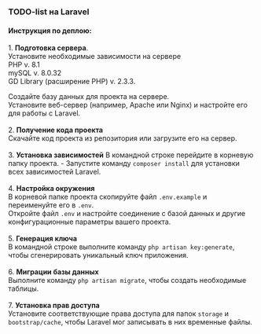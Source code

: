 ### TODO-list на Laravel

<h4>Инструкция по деплою:</h4>
1. <b>Подготовка сервера</b>. <br>Установите необходимые зависимости на сервере <br>
    PHP v. 8.1<br>
    mySQL v. 8.0.32<br>
    GD Library (расширение PHP) v. 2.3.3.<br>
   
   Создайте базу данных для проекта на сервере. <br>
   Установите веб-сервер (например, Apache или Nginx) и настройте его для работы с Laravel.<br><br>
 2.  <b>Получение кода проекта</b><br>
 Скачайте код проекта из репозитория или загрузите его на сервер. <br><br>
 3. <b>Установка зависимостей</b>
 В командной строке перейдите в корневую папку проекта. - Запустите команду <code>composer install</code> для установки всех зависимостей Laravel. <br><br>
 4. <b>Настройка окружения</b><br>
 В корневой папке проекта скопируйте файл <code>.env.example</code> и переименуйте его в <code>.env</code>.<br>
 Откройте файл <code>.env</code> и настройте соединение с базой данных и другие конфигурационные параметры вашего проекта. <br><br>
 5. <b>Генерация ключа</b><br>
 В командной строке выполните команду <code>php artisan key:generate</code>, чтобы сгенерировать уникальный ключ приложения. <br><br>
 6. <b>Миграции базы данных</b><br>
 Выполните команду <code>php artisan migrate</code>, чтобы создать необходимые таблицы. <br><br>
 7. <b>Установка прав доступа</b><br>
 Установите соответствующие права доступа для папок <code>storage</code> и <code>bootstrap/cache</code>, чтобы Laravel мог записывать в них временные файлы. 
